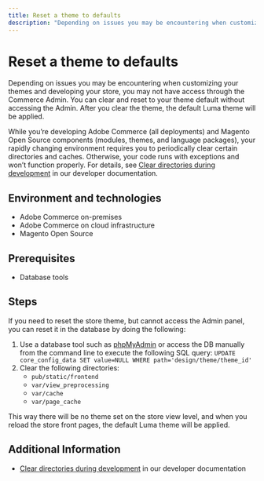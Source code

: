 ```yaml
---
title: Reset a theme to defaults
description: "Depending on issues you may be encountering when customizing your themes and developing your store, you may not have access through the Commerce Admin. You can clear and reset to your theme default without accessing the Admin. After you clear the theme, the default Luma theme will be applied."
---
```


# Reset a theme to defaults

Depending on issues you may be encountering when customizing your themes and developing your store, you may not have access through the Commerce Admin. You can clear and reset to your theme default without accessing the Admin. After you clear the theme, the default Luma theme will be applied.

While you’re developing Adobe Commerce (all deployments) and Magento Open Source components (modules, themes, and language packages), your rapidly changing environment requires you to periodically clear certain directories and caches. Otherwise, your code runs with exceptions and won’t function properly. For details, see [Clear directories during development](https://devdocs.magento.com/guides/v2.2/howdoi/php/php_clear-dirs.html) in our developer documentation.

## Environment and technologies

* Adobe Commerce on-premises
* Adobe Commerce on cloud infrastructure
* Magento Open Source

## Prerequisites

* Database tools

## Steps

If you need to reset the store theme, but cannot access the Admin panel, you can reset it in the database by doing the following:

1. Use a database tool such as [phpMyAdmin](https://devdocs.magento.com/guides/v2.2/install-gde/prereq/optional.html#install-optional-phpmyadmin) or access the DB manually from the command line to execute the following SQL query: `UPDATE core_config_data SET value=NULL WHERE path='design/theme/theme_id'`
1. Clear the following directories:
    * `pub/static/frontend`
    * `var/view_preprocessing`
    * `var/cache`
    * `var/page_cache`

This way there will be no theme set on the store view level, and when you reload the store front pages, the default Luma theme will be applied.

## Additional Information

* [Clear directories during development](https://devdocs.magento.com/guides/v2.2/howdoi/php/php_clear-dirs.html) in our developer documentation